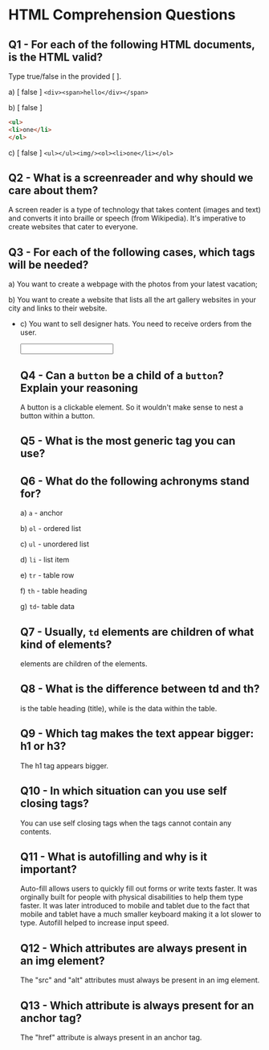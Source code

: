 # HTML Comprehension Questions

## Q1 - For each of the following HTML documents, is the HTML valid?

Type true/false in the provided [ ].

a) [ false ] `<div><span>hello</div></span>`

b) [ false ]

```html
<ul>
<li>one</li>
</ol>
```

c) [ false ] `<ul></ul><img/><ol><li>one</li></ol>`

## Q2 - What is a screenreader and why should we care about them?

A screen reader is a type of technology that takes content (images and text) and converts it into braille or speech (from Wikipedia). It's imperative to create websites that cater to everyone. 

## Q3 - For each of the following cases, which tags will be needed?

a) You want to create a webpage with the photos from your latest vacation; <img>

b) You want to create a website that lists all the art gallery websites in your city and links to their website. <ul><li><a>

c) You want to sell designer hats. You need to receive orders from the user. <form><input><submit>

## Q4 - Can a `button` be a child of a `button`? Explain your reasoning
A button is a clickable element. So it wouldn't make sense to nest a button within a button.

## Q5 - What is the most generic tag you can use?
<html><head><body>

## Q6 - What do the following achronyms stand for?

a) `a` - anchor

b) `ol` - ordered list

c) `ul` - unordered list

d) `li` - list item

e) `tr` - table row

f) `th` - table heading

g) `td`- table data

## Q7 - Usually, `td` elements are children of what kind of elements?
<td> elements are children of the <tr> elements.

## Q8 - What is the difference between td and th?
<th> is the table heading (title), while <td> is the data within the table.

## Q9 - Which tag makes the text appear bigger: h1 or h3?
The h1 tag appears bigger.

## Q10 - In which situation can you use self closing tags?
You can use self closing tags when the tags cannot contain any contents.

## Q11 - What is autofilling and why is it important?
Auto-fill allows users to quickly fill out forms or write texts faster. It was orginally built for people with physical disabilities to help them type faster. It was later introduced to mobile and tablet due to the fact that mobile and tablet have a much smaller keyboard making it a lot slower to type. Autofill helped to increase input speed.

## Q12 - Which attributes are always present in an img element?
The "src" and "alt" attributes must always be present in an img element. 

## Q13 - Which attribute is always present for an anchor tag?
The "href" attribute is always present in an anchor tag.
